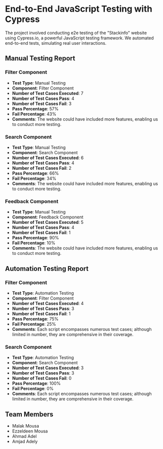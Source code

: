 # End-to-End JavaScript Testing with Cypress

The project involved conducting e2e testing of the "Stackinfo" website using Cypress.io, a powerful JavaScript testing framework. We automated end-to-end tests, simulating real user interactions.

## Manual Testing Report

### Filter Component

- **Test Type**: Manual Testing
- **Component**: Filter Component
- **Number of Test Cases Executed**: 7
- **Number of Test Cases Pass**: 4
- **Number of Test Cases Fail**: 3
- **Pass Percentage**: 57%
- **Fail Percentage**: 43%
- **Comments**: The website could have included more features, enabling us to conduct more testing.

### Search Component

- **Test Type**: Manual Testing
- **Component**: Search Component
- **Number of Test Cases Executed**: 6
- **Number of Test Cases Pass**: 4
- **Number of Test Cases Fail**: 2
- **Pass Percentage**: 66%
- **Fail Percentage**: 34%
- **Comments**: The website could have included more features, enabling us to conduct more testing.

### Feedback Component

- **Test Type**: Manual Testing
- **Component**: Feedback Component
- **Number of Test Cases Executed**: 5
- **Number of Test Cases Pass**: 4
- **Number of Test Cases Fail**: 1
- **Pass Percentage**: 90%
- **Fail Percentage**: 10%
- **Comments**: The website could have included more features, enabling us to conduct more testing.

## Automation Testing Report

### Filter Component

- **Test Type**: Automation Testing
- **Component**: Filter Component
- **Number of Test Cases Executed**: 4
- **Number of Test Cases Pass**: 3
- **Number of Test Cases Fail**: 1
- **Pass Percentage**: 75%
- **Fail Percentage**: 25%
- **Comments**: Each script encompasses numerous test cases; although limited in number, they are comprehensive in their coverage.

### Search Component

- **Test Type**: Automation Testing
- **Component**: Search Component
- **Number of Test Cases Executed**: 3
- **Number of Test Cases Pass**: 3
- **Number of Test Cases Fail**: 0
- **Pass Percentage**: 100%
- **Fail Percentage**: 0%
- **Comments**: Each script encompasses numerous test cases; although limited in number, they are comprehensive in their coverage.

## Team Members

- Malak Mousa
- Ezzeldeen Mousa
- Ahmad Adel
- Amjad Adely
